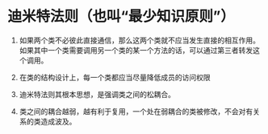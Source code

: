 # 迪米特法则（也叫“最少知识原则”）

1. 如果两个类不必彼此直接通信，那么这两个类就不应当发生直接的相互作用。如果其中一个类需要调用另一个类的某一个方法的话，可以通过第三者转发这个调用。

2. 在类的结构设计上，每一个类都应当尽量降低成员的访问权限

3. 迪米特法则其根本思想，是强调类之间的松耦合。

4. 类之间的耦合越弱，越有利于复用，一个处在弱耦合的类被修改，不会对有关系的类造成波及。